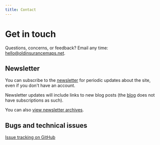 ```yaml
---
title: Contact
---
```


# Get in touch

Questions, concerns, or feedback? Email any time: <a href="mailto:hello@oldinsurancemaps.net">hello@oldinsurancemaps.net</a>.

## Newsletter

You can subscribe to the [newsletter](https://oldinsurancemaps.net/newsletter) for periodic updates about the site, even if you don't have an account.

Newsletter updates will include links to new blog posts (the [blog](/blog) does not have subscriptions as such).

You can also [view newsletter archives](https://oldinsurancemaps.net/newsletter/lahmg-news/archive).

## Bugs and technical issues

[Issue tracking on GitHub](https://github.com/mradamcox/loc-insurancemaps/issues)
